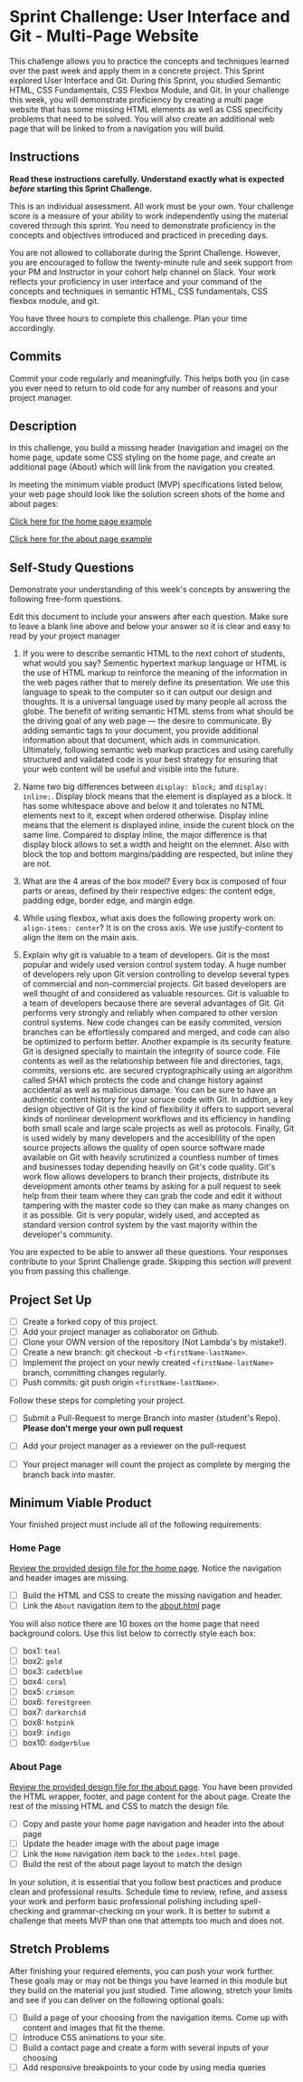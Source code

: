 # Sprint Challenge: User Interface and Git - Multi-Page Website

This challenge allows you to practice the concepts and techniques learned over the past week and apply them in a concrete project. This Sprint explored User Interface and Git. During this Sprint, you studied Semantic HTML, CSS Fundamentals, CSS Flexbox Module, and Git. In your challenge this week, you will demonstrate proficiency by creating a multi page website that has some missing HTML elements as well as CSS specificity problems that need to be solved.  You will also create an additional web page that will be linked to from a navigation you will build.

## Instructions

**Read these instructions carefully. Understand exactly what is expected _before_ starting this Sprint Challenge.**

This is an individual assessment. All work must be your own. Your challenge score is a measure of your ability to work independently using the material covered through this sprint. You need to demonstrate proficiency in the concepts and objectives introduced and practiced in preceding days.

You are not allowed to collaborate during the Sprint Challenge. However, you are encouraged to follow the twenty-minute rule and seek support from your PM and Instructor in your cohort help channel on Slack. Your work reflects your proficiency in user interface and your command of the concepts and techniques in semantic HTML, CSS fundamentals, CSS flexbox module, and git.

You have three hours to complete this challenge. Plan your time accordingly.

## Commits

Commit your code regularly and meaningfully. This helps both you (in case you ever need to return to old code for any number of reasons and your project manager.

## Description

In this challenge, you build a missing header (navigation and image) on the home page, update some CSS styling on the home page, and create an additional page (About) which will link from the navigation you created.

In meeting the minimum viable product (MVP) specifications listed below, your web page should look like the solution screen shots of the home and about pages:

[Click here for the home page example](https://tk-assets.lambdaschool.com/39a49225-8ac9-43da-aa90-514fd60ae99a_sprint-challenge-ui-home-example.png)

[Click here for the about page example](https://tk-assets.lambdaschool.com/ede1bb1a-63ff-4801-8c02-3efa2f603190_sprint-challenge-ui-about-example.png)

## Self-Study Questions

Demonstrate your understanding of this week's concepts by answering the following free-form questions.

Edit this document to include your answers after each question. Make sure to leave a blank line above and below your answer so it is clear and easy to read by your project manager

1. If you were to describe semantic HTML to the next cohort of students, what would you say?
Sementic hypertext markup language or HTML is the use of HTML markup to reinforce the meaning of the information in the web pages rather that to merely define its presentation. We use this language to speak to the computer so it can output our design and thoughts. It is a universal language used by many people all across the globe. 
The benefit of writing semantic HTML stems from what should be the driving goal of any web page — the desire to communicate. By adding semantic tags to your document, you provide additional information about that document, which aids in communication.
Ultimately, following semantic web markup practices and using carefully structured and validated code is your best strategy for ensuring that your web content will be useful and visible into the future.

2. Name two big differences between ```display: block;``` and ```display: inline;```.
Display block means that the element is displayed as a block. It has some whitespace above and below it and tolerates no NTML elements next to it, except when ordered otherwise. 
Display inline means that the element is displayed inline, inside the curent block on the same line.
Compared to display inline, the major difference is that display block allows to set a width and height on the elemnet. Also with block the top and bottom margins/padding are respected, but inline they are not. 

3. What are the 4 areas of the box model?
Every box is composed of four parts or areas, defined by their respective edges: the content edge, padding edge, border edge, and margin edge. 

4. While using flexbox, what axis does the following property work on: ```align-items: center```?
It is on the cross axis. We use justify-content to align the item on the main axis. 

5. Explain why git is valuable to a team of developers.
Git is the most popular and widely used version control system today. A huge number of developers rely upon Git version controlling to develop several types of commercial and non-commercial projects. Git based developers are well thought of and considered as valuable resources. 
Git is valuable to a team of developers because there are several advantages of Git. Git performs very strongly and reliably when compared to other version control systems. New code changes can be easily commited, version branches can be effortlessly compared and merged, and code can also be optimized to perform better. Another expample is its security feature. Git is designed specially to maintain the integrity of source code. File contents as well as the relationship between file and directories, tags, commits, versions etc. are secured cryptographically using an algorithm called SHA1 which protects the code and change history against accidental as well as malicious damage. You can be sure to have an authentic content history for your soruce code with Git. In addtion, a key design objective of Git is the kind of flexibility it offers to support several kinds of nonlinear development workflows and its efficiency in handling both small scale and large scale projects as well as protocols. Finally, Git is used widely by many developers and the accesiblility of the open source projects allows the quality of open source software made available on Git with heavily scrutinized a countless number of times and businesses today depending heavily on Git's code quality.
Git's work flow allows developers to branch their projects, distribute its development amonts other teams by asking for a pull request to seek help from their team where they can grab the code and edit it without tampering with the master code so they can make as many changes on it as possible. Git is very popular, widely used, and accepted as standard version control system by the vast majority within the developer's community. 


You are expected to be able to answer all these questions. Your responses contribute to your Sprint Challenge grade. Skipping this section *will* prevent you from passing this challenge.

## Project Set Up

- [ ] Create a forked copy of this project.
- [ ] Add your project manager as collaborator on Github.
- [ ] Clone your OWN version of the repository (Not Lambda's by mistake!).
- [ ] Create a new branch: git checkout -b `<firstName-lastName>`.
- [ ] Implement the project on your newly created `<firstName-lastName>` branch, committing changes regularly.
- [ ] Push commits: git push origin `<firstName-lastName>`.
 
Follow these steps for completing your project.

- [ ] Submit a Pull-Request to merge <firstName-lastName> Branch into master (student's  Repo). **Please don't merge your own pull request**
- [ ] Add your project manager as a reviewer on the pull-request
- [ ] Your project manager will count the project as complete by merging the branch back into master.
 


## Minimum Viable Product

Your finished project must include all of the following requirements:

### Home Page

[Review the provided design file for the home page](design-files/home.png).  Notice the navigation and header images are missing.

* [ ] Build the HTML and CSS to create the missing navigation and header.
* [ ] Link the `About` navigation item to the [about.html](about.html) page

You will also notice there are 10 boxes on the home page that need background colors.  Use this list below to correctly style each box:

* [ ] box1: `teal`
* [ ] box2: `gold`
* [ ] box3: `cadetblue`
* [ ] box4: `coral`
* [ ] box5: `crimson`
* [ ] box6: `forestgreen`
* [ ] box7: `darkorchid`
* [ ] box8: `hotpink`
* [ ] box9: `indigo`
* [ ] box10: `dodgerblue`

### About Page

[Review the provided design file for the about page](design-files/about.png). You have been provided the HTML wrapper, footer, and page content for the about page. Create the rest of the missing HTML and CSS to match the design file.

* [ ] Copy and paste your home page navigation and header into the about page
* [ ] Update the header image with the about page image
* [ ] Link the `Home` navigation item back to the `index.html` page.
* [ ] Build the rest of the about page layout to match the design

In your solution, it is essential that you follow best practices and produce clean and professional results. Schedule time to review, refine, and assess your work and perform basic professional polishing including spell-checking and grammar-checking on your work. It is better to submit a challenge that meets MVP than one that attempts too much and does not.

## Stretch Problems

After finishing your required elements, you can push your work further. These goals may or may not be things you have learned in this module but they build on the material you just studied. Time allowing, stretch your limits and see if you can deliver on the following optional goals:

* [ ] Build a page of your choosing from the navigation items.  Come up with content and images that fit the theme.  
* [ ] Introduce CSS animations to your site.
* [ ] Build a contact page and create a form with several inputs of your choosing
* [ ] Add responsive breakpoints to your code by using media queries
